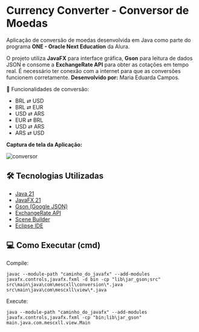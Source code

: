 # Currency Converter - Conversor de Moedas
Aplicação de conversão de moedas desenvolvida em Java como parte do programa **ONE - Oracle Next Education** da Alura. 

O projeto utiliza **JavaFX** para interface gráfica, **Gson** para leitura de dados JSON e consome a **ExchangeRate API** para obter as cotações em tempo real.
É necessário ter conexão com a internet para que as conversões funcionem corretamente. **Desenvolvido por:** Maria Eduarda Campos.

💸 Funcionalidades de conversão:

- BRL ⇄ USD
- BRL ⇄ EUR
- USD ⇄ ARS
- EUR ⇄ BRL
- USD ⇄ ARS
- ARS ⇄ USD

**Captura de tela da Aplicação:**     
  
![conversor](https://github.com/user-attachments/assets/279f4883-e627-4407-bba7-42fd9acfc140)


## 🛠 Tecnologias Utilizadas
  
  - [Java 21](https://www.oracle.com/br/java/technologies/javase/jdk21-archive-downloads.html)
  - [JavaFX 21](https://openjfx.io/)
  - [Gson (Google JSON)](https://github.com/google/gson)
  - [ExchangeRate API](https://www.exchangerate-api.com/)
  - [Scene Builder](https://gluonhq.com/products/scene-builder/)
  - [Eclipse IDE](https://eclipseide.org/)

## 💻 Como Executar (cmd)

  Compile:
  ```
  javac --module-path "caminho_do_javafx" --add-modules javafx.controls,javafx.fxml -d bin -cp "lib\jar_gson;src" src\main\java\com\mescxll\conversion\*.java src\main\java\com\mescxll\view\*.java
  ```
  Execute:
  ```
  java --module-path "caminho_do_javafx" --add-modules javafx.controls,javafx.fxml -cp "bin;lib\jar_gson" main.java.com.mescxll.view.Main
  ```

